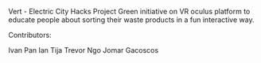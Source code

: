 Vert - Electric City Hacks Project
Green initiative on VR oculus platform to educate people about sorting their waste products in a fun interactive way.

Contributors:

Ivan Pan
Ian Tija
Trevor Ngo
Jomar Gacoscos
